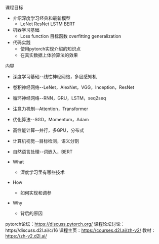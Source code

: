 课程目标
- 介绍深度学习经典和最新模型
	- LeNet ResNet LSTM BERT
- 机器学习基础
	- Loss function 目标函数 overfitting generalization
- 代码实践
	- 使用pytorch实现介绍的知识点
	- 在真实数据上体验算法的效果

内容
- 深度学习基础--线性神经网络，多层感知机
- 卷积神经网络--LeNet，AlexNet，VGG，Inception，ResNet
- 循环神经网络--RNN，GRU，LSTM，seq2seq
- 注意力机制--Attention，Transformer
- 优化算法--SGD，Momentum，Adam
- 高性能计算--并行，多GPU，分布式
- 计算机视觉--目标检测，语义分割
- 自然语言处理--词嵌入，BERT

- What
	- 深度学习里有哪些技术
- How
	- 如何实现和调参
- Why
	- 背后的原因

pytorch论坛：https://discuss.pytorch.org/
课程论坛讨论：https//discuss.d2l.ai/c/16
课程主页：https://courses.d2l.ai/zh-v2/ 
教材：https://zh-v2.d2l.ai/

